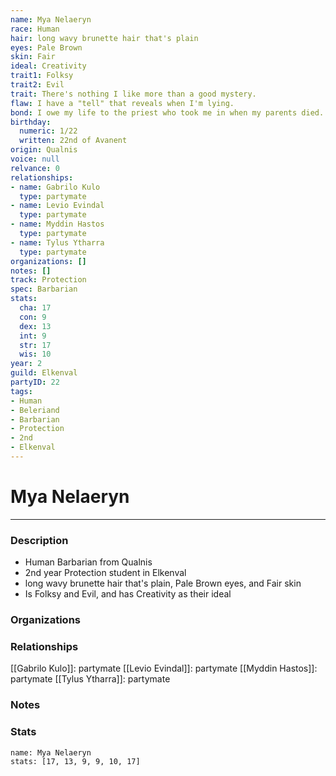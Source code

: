 ```yaml
---
name: Mya Nelaeryn
race: Human
hair: long wavy brunette hair that's plain
eyes: Pale Brown
skin: Fair
ideal: Creativity
trait1: Folksy
trait2: Evil
trait: There's nothing I like more than a good mystery.
flaw: I have a "tell" that reveals when I'm lying.
bond: I owe my life to the priest who took me in when my parents died.
birthday:
  numeric: 1/22
  written: 22nd of Avanent
origin: Qualnis
voice: null
relvance: 0
relationships:
- name: Gabrilo Kulo
  type: partymate
- name: Levio Evindal
  type: partymate
- name: Myddin Hastos
  type: partymate
- name: Tylus Ytharra
  type: partymate
organizations: []
notes: []
track: Protection
spec: Barbarian
stats:
  cha: 17
  con: 9
  dex: 13
  int: 9
  str: 17
  wis: 10
year: 2
guild: Elkenval
partyID: 22
tags:
- Human
- Beleriand
- Barbarian
- Protection
- 2nd
- Elkenval
---
```

# Mya Nelaeryn
---
### Description
- Human Barbarian from Qualnis
- 2nd year Protection student in Elkenval
- long wavy brunette hair that's plain, Pale Brown eyes, and Fair skin
- Is Folksy and Evil, and has Creativity as their ideal

### Organizations

### Relationships
[[Gabrilo Kulo]]: partymate
[[Levio Evindal]]: partymate
[[Myddin Hastos]]: partymate
[[Tylus Ytharra]]: partymate

### Notes

### Stats
```statblock
name: Mya Nelaeryn
stats: [17, 13, 9, 9, 10, 17]
```